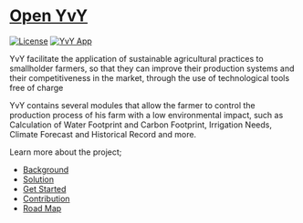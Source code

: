 # [Open YvY](https://github.com/Open-YvY/Open-YvY)

[![License](https://img.shields.io/badge/License-Apache2-blue.svg)](https://www.apache.org/licenses/LICENSE-2.0) <!-- [![Slack]()](https://callforcode.org/slack) --> [![YvY App](https://img.shields.io/badge/Click-YvY%20%20App-blue)](https://yvyapp.plan21.org)

YvY facilitate the application of sustainable agricultural practices to smallholder farmers, so that they can improve their production systems and their competitiveness in the market, through the use of technological tools free of charge

YvY contains several modules that allow the farmer to control the production process of his farm with a low environmental impact, such as Calculation of Water Footprint and Carbon Footprint, Irrigation Needs, Climate Forecast and Historical Record and more.

Learn more about the project;

- [Background](https://github.com/open-yvy/open-yvy/blob/main/BACKGROUND.md)
- [Solution](https://github.com/open-yvy/open-yvy#solution-details)
- [Get Started](https://github.com/open-yvy/open-yvy#get-started)
- [Contribution](https://github.com/open-yvy/open-yvy#contributing)
- [Road Map](https://github.com/open-yvy/open-yvy#project-roadmap)

